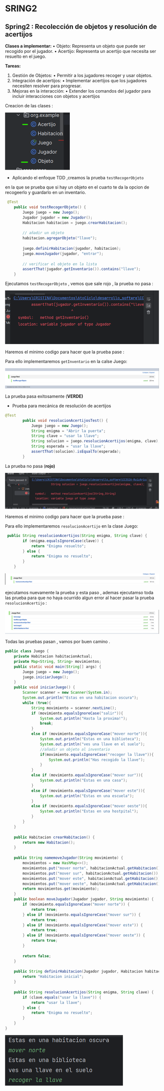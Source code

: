 # SRING2

## Spring2 :  Recolección de objetos y resolución de acertijos

**Clases a implementar:**
• Objeto: Representa un objeto que puede ser recogido por el jugador.
• Acertijo: Representa un acertijo que necesita ser resuelto en el juego.

**Tareas:**

1. Gestión de Objetos:
• Permitir a los jugadores recoger y usar objetos.
2. Integración de acertijos:
• Implementar acertijos que los jugadores necesiten resolver para progresar.
3. Mejoras en la interacción:
• Extender los comandos del jugador para incluir interacciones con objetos y acertijos

Creacion de las clases  : 

![Untitled](images/Untitled.png)

- Aplicando el enfoque TDD ,creamos la prueba `testRecogerObjeto`

en la que se prueba que si hay un objeto en el cuarto te da la opcion de recogeerlo y guardarlo en un inventario.

```java
 @Test
    public void testRecogerObjeto() {
        Juego juego = new Juego();
        Jugador jugador = new Jugador();
        Habitacion habitacion = juego.crearHabitacion();

        // añadir un objeto
        habitacion.agregarObjeto("llave");

        juego.definirHabitacion(jugador, habitacion);
        juego.moveJugador(jugador, "entrar");

        // verificar el objeto en la lista
        assertThat(jugador.getInventario()).contains("llave");
    }
```

Ejecutamos `testRecogerObjeto` , vemos que sale rojo , la prueba no pasa : 

![Untitled](images/Untitled%201.png)

Haremos el minimo codigo para hacer que la prueba pase : 

Para ello implementaremos `getInventario` en la calse Juego: 

![Untitled](images/Untitled%202.png)

La prueba pasa exitosamente (**VERDE)**

- Prueba para mecánica de resolución de acertijos

```java
@Test
        public void resolucionAcertijosTest() {
            Juego juego = new Juego();
            String enigma = "Abrir la puerta";
            String clave = "usar la llave";
            String solucion = juego.resolucionAcertijos(enigma, clave);
            String esperada = "usar la llave";
            assertThat(solucion).isEqualTo(esperada);
        }
```

La prueba no pasa (**rojo)**

![Untitled](images/Untitled%203.png)

Haremos el minimo codigo para hacer que la prueba pase : 

Para ello implementaremos `resolucionAcertijo` en la clase Juego: 

```java
 public String resolucionAcertijos(String enigma, String clave) {
        if (enigma.equalsIgnoreCase(clave)) {
            return "Enigma resuelto";
        } else {
            return "Enigma no resuelto";
        }
    }
```

![Untitled](images/Untitled%204.png)

ejecutamos nuevamente la prueba y esta paso , ademas ejecutamso toda las prueba para que no haya ocurrido algun error al hacer pasar la prueba `resolucionAcertijo` :

![Untitled](images/Untitled%205.png)

Todas las pruebas pasan , vamos por buen camino .

```java
public class Juego {
    private Habitacion habitacionActual;
    private Map<String, String> movimientos;
    public static void main(String[] args) {
        Juego juego = new Juego();
        juego.iniciarJuego();
    }
    public void iniciarJuego() {
        Scanner scanner = new Scanner(System.in);
        System.out.println("Estas en una habitacion oscura");
        while (true){
            String movimiento = scanner.nextLine();
            if (movimiento.equalsIgnoreCase("salir")){
                System.out.println("Hasta la proxima!");
                break;
            }
            else if (movimiento.equalsIgnoreCase("mover norte")){
                System.out.println("Estas en una biblioteca");
                System.out.println("ves una llave en el suelo");
                //añadir un objeto al inventario
                if(movimiento.equalsIgnoreCase("recoger la llave")){
                    System.out.println("Has recogido la llave");
                }
            }
            else if (movimiento.equalsIgnoreCase("mover sur")){
                System.out.println("Estas en una casa");
            }
            else if (movimiento.equalsIgnoreCase("mover este")){
                System.out.println("Estas en una escuela");
            }
            else if (movimiento.equalsIgnoreCase("mover oeste")){
                System.out.println("Estas en una hostpital");
            }
        }
    }

    public Habitacion crearHabitacion() {
        return new Habitacion();
    }

    public String namemoveJugador(String movimiento) {
        movimientos = new HashMap<>();
        movimientos.put("mover norte", habitacionActual.getHabitacion());
        movimientos.put("mover sur", habitacionActual.getHabitacion());
        movimientos.put("mover este", habitacionActual.getHabitacion());
        movimientos.put("mover oeste", habitacionActual.getHabitacion());
        return movimientos.get(movimiento);
    }
    public boolean moveJugador(Jugador jugador, String movimiento) {
        if (movimiento.equalsIgnoreCase("mover norte")) {
            return true;
        } else if (movimiento.equalsIgnoreCase("mover sur")) {
            return true;
        } else if (movimiento.equalsIgnoreCase("mover este")) {
            return true;
        } else if (movimiento.equalsIgnoreCase("mover oeste")) {
            return true;
        }

        return false;
    }

    public String definirHabitacion(Jugador jugador, Habitacion habitacion) {
        return "Habitacion inicial";
    }

    public String resolucionAcertijos(String enigma, String clave) {
        if (clave.equals("usar la llave")) {
            return "usar la llave";
        } else {
            return "Enigma no resuelto";
        }
    }
}
```

![Untitled](images/Untitled%206.png)